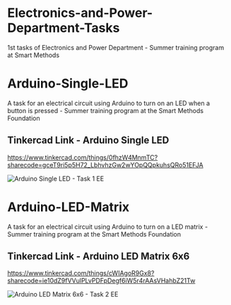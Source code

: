 # Electronics-and-Power-Department-Tasks
1st tasks of Electronics and Power Department - Summer training program at Smart Methods

# Arduino-Single-LED
A task for an electrical circuit using Arduino to turn on an LED when a button is pressed - Summer training program at the Smart Methods Foundation
## Tinkercad Link - Arduino Single LED
https://www.tinkercad.com/things/0fhzW4MnmTC?sharecode=gceT9ri5p5H72_LbhvhzGw2wYOpQQpkuhsQRo51EFJA 

![Arduino Single LED - Task 1 EE ](https://github.com/H16Bw/Arduino-Single-LED-Task-1-EE/assets/139852537/784956c0-33e7-42dd-85ee-f0dbc98cd6c3)

# Arduino-LED-Matrix
A task for an electrical circuit using Arduino to turn on a LED matrix - Summer training program at the Smart Methods Foundation
## Tinkercad Link - Arduino LED Matrix 6x6 
https://www.tinkercad.com/things/cWIAgoR9Gx8?sharecode=ie10dZ9fVVulPLvPDFpDegf6iW5r4rAAsVHahbZ21Tw

![Arduino LED Matrix 6x6 - Task 2 EE ](https://github.com/H16Bw/Arduino-LED-Matrix/assets/139852537/f9928e7a-b57e-4005-b15b-e911b2cc0089)
